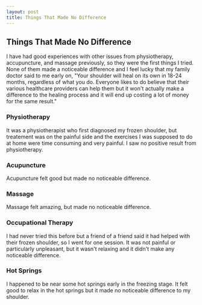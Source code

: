 ```yaml
---
layout: post
title: Things That Made No Difference
---
```


## Things That Made No Difference
<a id="no-noticeable-difference"></a>
I have had good experiences with other issues from physiotherapy, accupuncture, and massage previously, so they were the first things I tried. None of them made a noticeable difference and I feel lucky that my family doctor said to me early on, "Your shoulder will heal on its own in 18-24 months, regardless of what you do. Everyone likes to do believe that their various healthcare providers can help them but it won't actually make a difference to the healing process and it will end up costing a lot of money for the same result." 

### Physiotherapy
It was a physiotherapist who first diagnosed my frozen shoulder, but treatement was on the painful side and the exercises I was supposed to do at home were time consuming and very painful. I saw no positive result from physiotherapy.

### Acupuncture
Acupuncture felt good but made no noticeable difference.

### Massage
Massage felt amazing, but made no noticeable difference.

### Occupational Therapy
I had never tried this before but a friend of a friend said it had helped with their frozen shoulder, so I went for one session. It was not painful or particularly unpleasant, but it wasn't relaxing and it didn't make any noticeable difference. 

### Hot Springs
I happened to be near some hot springs early in the freezing stage. It felt good to relax in the hot springs but it made no noticeable difference to my shoulder.